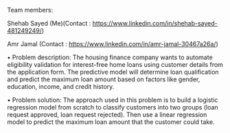 Team members:

Shehab Sayed (Me)(Contact : https://www.linkedin.com/in/shehab-sayed-481249249/)

Amr Jamal (Contact : https://www.linkedin.com/in/amr-jamal-30467a26a/)

•	Problem description: The housing finance company wants to automate eligibility validation for interest-free home loans using customer details from the application form. The predictive model will determine loan qualification and predict the maximum loan amount based on factors like gender, education, income, and credit history.

•	Problem solution: The approach used in this problem is to build a logistic regression model from scratch to classify customers into two groups (loan request approved, loan request rejected). Then use a linear regression model to predict the maximum loan amount that the customer could take.
